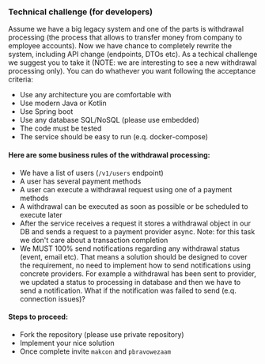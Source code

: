 ### Technical challenge (for developers)

Assume we have a big legacy system and one of the parts is withdrawal processing (the process that allows to transfer money from company to employee accounts). Now we have chance to completely rewrite the system, including API change (endpoints, DTOs etc). As a techical challenge we suggest you to take it (NOTE: we are interesting to see a new withdrawal processing only). You can do whathever you want following the acceptance criteria:

- Use any architecture you are comfortable with 
- Use modern Java or Kotlin
- Use Spring boot
- Use any database SQL/NoSQL (please use embedded)
- The code must be tested
- The service should be easy to run (e.q. docker-compose)

#### Here are some business rules of the withdrawal processing:

- We have a list of users (`/v1/users` endpoint)
- A user has several payment methods
- A user can execute a withdrawal request using one of a payment methods
- A withdrawal can be executed as soon as possible or be scheduled to execute later
- After the service receives a request it stores a withdrawal object in our DB and sends a request to a payment provider async. Note: for this task we don't care about a transaction completion  
- We MUST 100% send notifications regarding any withdrawal status (event, email etc). That means a solution should be designed to cover the requirement, no need to implement how to send notifications using concrete providers. For example a withdrawal has been sent to provider, we updated a status to processing in database and then we have to send a notification. What if the notification was failed to send (e.q. connection issues)?  

#### Steps to proceed:

- Fork the repository (please use private repository)
- Implement your nice solution
- Once complete invite `makcon` and `pbravowezaam`
